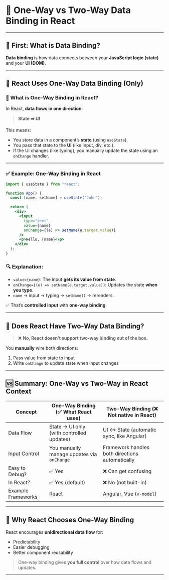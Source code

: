 
# 🔄 One-Way vs Two-Way Data Binding in React

---

## 🧠 First: What is Data Binding?

**Data binding** is how data connects between your **JavaScript logic (state)** and your **UI (DOM)**.

---

## 🔁 React Uses One-Way Data Binding (Only)

### 🔹 What is One-Way Binding in React?

In React, **data flows in one direction**:

> **State ➡️ UI**

This means:

* You store data in a component’s **state** (using `useState`).
* You pass that state to the **UI** (like input, div, etc.).
* If the UI changes (like typing), you manually update the state using an `onChange` handler.

---

### ✅ Example: One-Way Binding in React

```jsx
import { useState } from "react";

function App() {
  const [name, setName] = useState("John");

  return (
    <div>
      <input 
        type="text" 
        value={name} 
        onChange={(e) => setName(e.target.value)} 
      />
      <p>Hello, {name}</p>
    </div>
  );
}
```

### 🔍 Explanation:

* `value={name}`: The input **gets its value from state**.
* `onChange={(e) => setName(e.target.value)}`: Updates the state **when you type**.
* `name` → input → typing → `setName()` → rerenders.

✅ That’s **controlled input** with **one-way binding**.

---

## 🔁 Does React Have Two-Way Data Binding?

> ❌ **No, React doesn’t support two-way binding out of the box.**

You **manually** wire both directions:

1. Pass value from state to input
2. Write `onChange` to update state when input changes

---

## 🆚 Summary: One-Way vs Two-Way in React Context

| Concept            | One-Way Binding (✅ What React uses)        | Two-Way Binding (❌ Not native in React)         |
| ------------------ | ------------------------------------------ | ----------------------------------------------- |
| Data Flow          | State → UI only (with controlled updates)  | UI ↔ State (automatic sync, like Angular)       |
| Input Control      | You manually manage updates via `onChange` | Framework handles both directions automatically |
| Easy to Debug?     | ✅ Yes                                      | ❌ Can get confusing                             |
| In React?          | ✅ Yes (default)                            | ❌ No (not built-in)                             |
| Example Frameworks | React                                      | Angular, Vue (`v-model`)                        |

---

## 💬 Why React Chooses One-Way Binding

React encourages **unidirectional data flow** for:

* Predictability
* Easier debugging
* Better component reusability

> One-way binding gives **you full control** over how data flows and updates.

---
